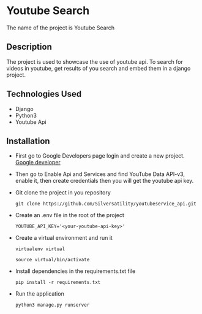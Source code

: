 # Youtube Search

The name of the project is Youtube Search


## Description

The project is used to showcase the use of youtube api. To search for videos in youtube, get results of you search and embed them in a django project.   


## Technologies Used

- Django
- Python3
- Youtube Api


## Installation

- First go to Google Developers page login and create a new project.
    [Google developer](https://console.developers.google.com/)

- Then go to Enable Api and Services and find YouTube Data API-v3, enable it, then create credentials then you will get the youtube api key.
- Git clone the project in you repository
    ```
    git clone https://github.com/Silversatility/youtubeservice_api.git
    ```
- Create an .env file in the root of the project 
    ```
    YOUTUBE_API_KEY='<your-youtube-api-key>'
    ```
- Create a virtual environment and run it
    ```
    virtualenv virtual
    
    source virtual/bin/activate
    ```
- Install dependencies in the requirements.txt file
    ```
    pip install -r requirements.txt
    ```
- Run the application
    ```
    python3 manage.py runserver
    ```